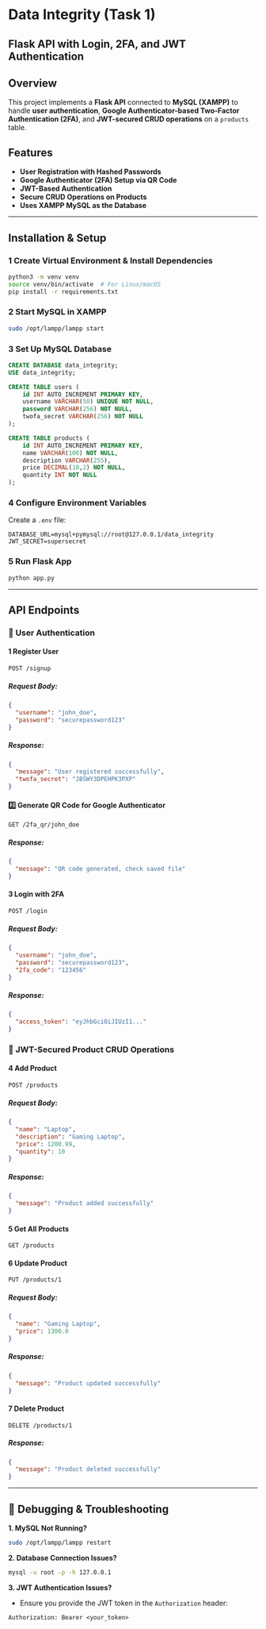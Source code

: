 # Data Integrity (Task 1)

## Flask API with Login, 2FA, and JWT Authentication

## Overview

This project implements a **Flask API** connected to **MySQL (XAMPP)** to handle **user authentication**, **Google Authenticator-based Two-Factor Authentication (2FA)**, and **JWT-secured CRUD operations** on a `products` table.

## Features

- **User Registration with Hashed Passwords**
- **Google Authenticator (2FA) Setup via QR Code**
- **JWT-Based Authentication**
- **Secure CRUD Operations on Products**
- **Uses XAMPP MySQL as the Database**

---

## Installation & Setup

### **1️ Create Virtual Environment & Install Dependencies**

```bash
python3 -m venv venv
source venv/bin/activate  # For Linux/macOS
pip install -r requirements.txt
```

### **2️ Start MySQL in XAMPP**

```bash
sudo /opt/lampp/lampp start
```

### **3️ Set Up MySQL Database**

```sql
CREATE DATABASE data_integrity;
USE data_integrity;

CREATE TABLE users (
    id INT AUTO_INCREMENT PRIMARY KEY,
    username VARCHAR(50) UNIQUE NOT NULL,
    password VARCHAR(256) NOT NULL,
    twofa_secret VARCHAR(256) NOT NULL
);

CREATE TABLE products (
    id INT AUTO_INCREMENT PRIMARY KEY,
    name VARCHAR(100) NOT NULL,
    description VARCHAR(255),
    price DECIMAL(10,2) NOT NULL,
    quantity INT NOT NULL
);
```

### **4️ Configure Environment Variables**

Create a `.env` file:

```
DATABASE_URL=mysql+pymysql://root@127.0.0.1/data_integrity
JWT_SECRET=supersecret
```

### **5️ Run Flask App**

```bash
python app.py
```

---

## API Endpoints

### **🔹 User Authentication**

#### **1️ Register User**

```http
POST /signup
```

##### **Request Body:**

```json
{
  "username": "john_doe",
  "password": "securepassword123"
}
```

##### **Response:**

```json
{
  "message": "User registered successfully",
  "twofa_secret": "JBSWY3DPEHPK3PXP"
}
```

#### **2️⃣ Generate QR Code for Google Authenticator**

```http
GET /2fa_qr/john_doe
```

##### **Response:**

```json
{
  "message": "QR code generated, check saved file"
}
```

#### **3️ Login with 2FA**

```http
POST /login
```

##### **Request Body:**

```json
{
  "username": "john_doe",
  "password": "securepassword123",
  "2fa_code": "123456"
}
```

##### **Response:**

```json
{
  "access_token": "eyJhbGciOiJIUzI1..."
}
```

### **🔹 JWT-Secured Product CRUD Operations**

#### **4️ Add Product**

```http
POST /products
```

##### **Request Body:**

```json
{
  "name": "Laptop",
  "description": "Gaming Laptop",
  "price": 1200.99,
  "quantity": 10
}
```

##### **Response:**

```json
{
  "message": "Product added successfully"
}
```

#### **5️ Get All Products**

```http
GET /products
```

#### **6️ Update Product**

```http
PUT /products/1
```

##### **Request Body:**

```json
{
  "name": "Gaming Laptop",
  "price": 1300.0
}
```

##### **Response:**

```json
{
  "message": "Product updated successfully"
}
```

#### **7️ Delete Product**

```http
DELETE /products/1
```

##### **Response:**

```json
{
  "message": "Product deleted successfully"
}
```

---

## 🔧 Debugging & Troubleshooting

**1. MySQL Not Running?**

```bash
sudo /opt/lampp/lampp restart
```

**2. Database Connection Issues?**

```bash
mysql -u root -p -h 127.0.0.1
```

**3. JWT Authentication Issues?**

- Ensure you provide the JWT token in the `Authorization` header:

```
Authorization: Bearer <your_token>
```
